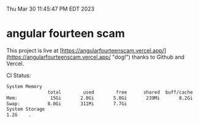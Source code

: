 Thu Mar 30 11:45:47 PM EDT 2023

# angular fourteen scam


This project is live at [https://angularfourteenscam.vercel.app/](https://angularfourteenscam.vercel.app/ "dog!") thanks to Github and Vercel.

CI Status: 

```bash
System Memory
               total        used        free      shared  buff/cache   available
Mem:            15Gi       2.0Gi       5.0Gi       239Mi       8.2Gi        12Gi
Swap:          8.0Gi       311Mi       7.7Gi
System Storage
1.2G	.
```
```bash
